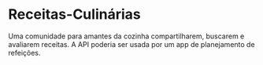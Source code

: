 # Receitas-Culinárias 

Uma comunidade para amantes da cozinha compartilharem, buscarem e avaliarem receitas. A API poderia ser usada por um app de planejamento de refeições.

